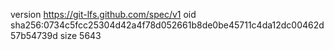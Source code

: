 version https://git-lfs.github.com/spec/v1
oid sha256:0734c5fcc25304d42a4f78d052661b8de0be45711c4da12dc00462d57b54739d
size 5643
